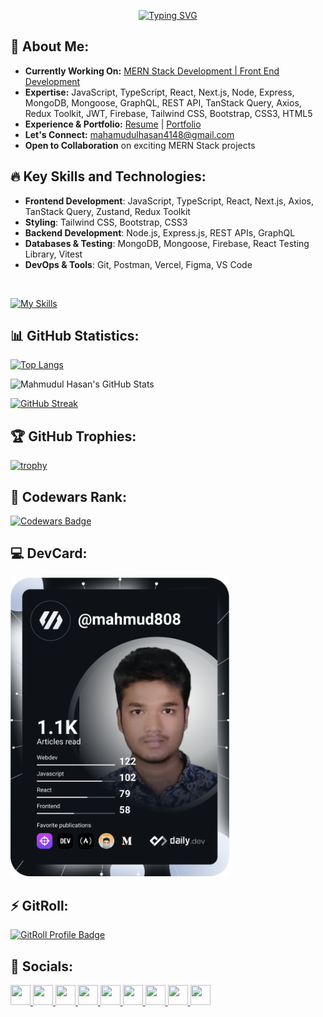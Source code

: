 <p  align="center" >
<a href="https://git.io/typing-svg"><img src="https://readme-typing-svg.demolab.com?font=Fira+Code&weight=700&pause=1000&width=435&lines=Hi%2C+I'm+Md.+Mahamudul+Hasan;MERN+Stack+Developer+;Front+End+Developer" alt="Typing SVG" /></a>
</p>

## 📜 About Me:

- **Currently Working On:** [MERN Stack Development | Front End Development](https://github.com/mahmud035/HomeTech)
- **Expertise:** JavaScript, TypeScript, React, Next.js, Node, Express, MongoDB, Mongoose, GraphQL, REST API, TanStack Query, Axios, Redux Toolkit, JWT, Firebase, Tailwind CSS, Bootstrap, CSS3, HTML5
- **Experience & Portfolio:** [Resume](https://drive.google.com/file/d/1XUTioVsxcvO6owju9ZU1BeOAOqpSm4kj/view?usp=sharing) | [Portfolio](http://portfolio-3a628.web.app/)
- **Let's Connect:** [mahamudulhasan4148@gmail.com](mailto:mahamudulhasan4148@gmail.com)
- **Open to Collaboration** on exciting MERN Stack projects

## 🔥 Key Skills and Technologies:

- **Frontend Development**: JavaScript, TypeScript, React, Next.js, Axios, TanStack Query, Zustand, Redux Toolkit 
- **Styling**: Tailwind CSS, Bootstrap, CSS3
- **Backend Development**: Node.js, Express.js, REST APIs, GraphQL
- **Databases & Testing**: MongoDB, Mongoose, Firebase, React Testing Library, Vitest
- **DevOps & Tools**: Git, Postman, Vercel, Figma, VS Code

<br/>

[![My Skills](https://skillicons.dev/icons?i=js,ts,react,nextjs,redux,nodejs,express,graphql,mongodb,firebase,jest,vitest,postman,tailwind,css,vscode,git,vercel,figma,c,python)](https://skillicons.dev)

## 📊 GitHub Statistics:

[![Top Langs](https://github-readme-stats-mahmud035.vercel.app/api/top-langs/?username=mahmud035&langs_count=10&layout=compact&theme=tokyonight&hide_border=true&size_weight=0.5&count_weight=0.5)](https://github.com/anuraghazra/github-readme-stats)

![Mahmudul Hasan's GitHub Stats](https://github-readme-stats-mahmud035.vercel.app/api?username=mahmud035&show_icons=true&theme=tokyonight&count_private=true&hide=contribs&hide_border=true)

[![GitHub Streak](https://streak-stats.demolab.com/?user=mahmud035&theme=tokyonight&hide_border=true)](https://git.io/streak-stats)

## 🏆 GitHub Trophies:

[![trophy](https://github-profile-trophy.vercel.app/?username=mahmud035&theme=tokyonight&no-frame=true&margin-w=15&margin-h=10&row=2&column=3)](https://github.com/ryo-ma/github-profile-trophy)

## 🏅 Codewars Rank:

<a href="https://www.codewars.com/users/mahmud035"><img src="https://www.codewars.com/users/mahmud035/badges/large" alt="Codewars Badge"/></a>

## 💻 DevCard:

<a href="https://app.daily.dev/Mahmud"><img src="https://github.com/mahmud035/mahmud035/blob/main/devcard.svg" width="350" alt="mahmudul hasan's Dev Card"/></a>
<br/>

## ⚡ GitRoll:

<a href="https://gitroll.io/profile/uhZOYEbG6W3crj5YFZure5jbu1Vn1" target="_blank"><img src="https://gitroll.io/api/badges/profiles/v1/uhZOYEbG6W3crj5YFZure5jbu1Vn1" alt="GitRoll Profile Badge"/></a>

## 🤝 Socials:

<p align="left"> 
<a href="https://www.linkedin.com/in/mahmud035/" target="_blank" rel="noreferrer"> <picture> <source media="(prefers-color-scheme: dark)" srcset="https://raw.githubusercontent.com/danielcranney/readme-generator/main/public/icons/socials/linkedin-dark.svg" /> <source media="(prefers-color-scheme: light)" srcset="https://raw.githubusercontent.com/danielcranney/readme-generator/main/public/icons/socials/linkedin.svg" /> <img src="https://raw.githubusercontent.com/danielcranney/readme-generator/main/public/icons/socials/linkedin.svg" width="32" height="32" /> </picture> </a>
<a href="https://www.facebook.com/mh.pavel.3" target="_blank" rel="noreferrer"> <picture> <source media="(prefers-color-scheme: dark)" srcset="https://raw.githubusercontent.com/danielcranney/readme-generator/main/public/icons/socials/facebook-dark.svg" /> <source media="(prefers-color-scheme: light)" srcset="https://raw.githubusercontent.com/danielcranney/readme-generator/main/public/icons/socials/facebook.svg" /> <img src="https://raw.githubusercontent.com/danielcranney/readme-generator/main/public/icons/socials/facebook.svg" width="32" height="32" /> </picture> </a>
<a href="https://www.github.com/mahmud035" target="_blank" rel="noreferrer"> <picture> <source media="(prefers-color-scheme: dark)" srcset="https://raw.githubusercontent.com/danielcranney/readme-generator/main/public/icons/socials/github-dark.svg" /> <source media="(prefers-color-scheme: light)" srcset="https://raw.githubusercontent.com/danielcranney/readme-generator/main/public/icons/socials/github.svg" /> <img src="https://raw.githubusercontent.com/danielcranney/readme-generator/main/public/icons/socials/github.svg" width="32" height="32" /> </picture> </a>
<a href="https://codesandbox.io/u/mahmud035" target="_blank" rel="noreferrer"> <picture> <source media="(prefers-color-scheme: dark)" srcset="https://raw.githubusercontent.com/danielcranney/readme-generator/main/public/icons/socials/codesandbox-dark.svg" /> <source media="(prefers-color-scheme: light)" srcset="https://raw.githubusercontent.com/danielcranney/readme-generator/main/public/icons/socials/codesandbox.svg" /> <img src="https://raw.githubusercontent.com/danielcranney/readme-generator/main/public/icons/socials/codesandbox.svg" width="32" height="32" /> </picture> </a>
<a href="https://www.codepen.io/mahmud035" target="_blank" rel="noreferrer"> <picture> <source media="(prefers-color-scheme: dark)" srcset="https://raw.githubusercontent.com/danielcranney/readme-generator/main/public/icons/socials/codepen-dark.svg" /> <source media="(prefers-color-scheme: light)" srcset="https://raw.githubusercontent.com/danielcranney/readme-generator/main/public/icons/socials/codepen.svg" /> <img src="https://raw.githubusercontent.com/danielcranney/readme-generator/main/public/icons/socials/codepen.svg" width="32" height="32" /> </picture> </a>
<a href="https://www.dev.to/mahmud" target="_blank" rel="noreferrer"> <picture> <source media="(prefers-color-scheme: dark)" srcset="https://raw.githubusercontent.com/danielcranney/readme-generator/main/public/icons/socials/devdotto-dark.svg" /> <source media="(prefers-color-scheme: light)" srcset="https://raw.githubusercontent.com/danielcranney/readme-generator/main/public/icons/socials/devdotto.svg" /> <img src="https://raw.githubusercontent.com/danielcranney/readme-generator/main/public/icons/socials/devdotto.svg" width="32" height="32" /> </picture> </a>
<a href="http://www.medium.com/@mahmud.cse.bsmrstu" target="_blank" rel="noreferrer"> <picture> <source media="(prefers-color-scheme: dark)" srcset="https://raw.githubusercontent.com/danielcranney/readme-generator/main/public/icons/socials/medium-dark.svg" /> <source media="(prefers-color-scheme: light)" srcset="https://raw.githubusercontent.com/danielcranney/readme-generator/main/public/icons/socials/medium.svg" /> <img src="https://raw.githubusercontent.com/danielcranney/readme-generator/main/public/icons/socials/medium.svg" width="32" height="32" /> </picture> </a>
<a href="https://www.stackoverflow.com/users/19131418/mahmud" target="_blank" rel="noreferrer"> <picture> <source media="(prefers-color-scheme: dark)" srcset="https://raw.githubusercontent.com/danielcranney/readme-generator/main/public/icons/socials/stackoverflow-dark.svg" /> <source media="(prefers-color-scheme: light)" srcset="https://raw.githubusercontent.com/danielcranney/readme-generator/main/public/icons/socials/stackoverflow.svg" /> <img src="https://raw.githubusercontent.com/danielcranney/readme-generator/main/public/icons/socials/stackoverflow.svg" width="32" height="32" /> </picture> </a>
<a href="https://www.x.com/MHPAVEL19" target="_blank" rel="noreferrer"> <picture> <source media="(prefers-color-scheme: dark)" srcset="https://raw.githubusercontent.com/danielcranney/readme-generator/main/public/icons/socials/twitter-dark.svg" /> <source media="(prefers-color-scheme: light)" srcset="https://raw.githubusercontent.com/danielcranney/readme-generator/main/public/icons/socials/twitter.svg" /> <img src="https://raw.githubusercontent.com/danielcranney/readme-generator/main/public/icons/socials/twitter.svg" width="32" height="32" /> </picture> </a>
</p>
